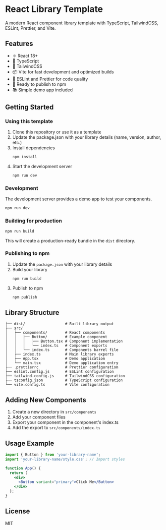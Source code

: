 # React Library Template

A modern React component library template with TypeScript, TailwindCSS, ESLint, Prettier, and Vite.

## Features

- ⚛️ React 18+
- 🔷 TypeScript
- 🎨 TailwindCSS
- 📦 Vite for fast development and optimized builds
- 🧹 ESLint and Prettier for code quality
- 📝 Ready to publish to npm
- 📚 Simple demo app included

## Getting Started

### Using this template

1. Clone this repository or use it as a template
2. Update the package.json with your library details (name, version, author, etc.)
3. Install dependencies
   ```bash
   npm install
   ```
4. Start the development server
   ```bash
   npm run dev
   ```

### Development

The development server provides a demo app to test your components.

```bash
npm run dev
```

### Building for production

```bash
npm run build
```

This will create a production-ready bundle in the `dist` directory.

### Publishing to npm

1. Update the `package.json` with your library details
2. Build your library
   ```bash
   npm run build
   ```
3. Publish to npm
   ```bash
   npm publish
   ```

## Library Structure

```
├── dist/                  # Built library output
├── src/
│   ├── components/        # React components
│   │   ├── Button/        # Example component
│   │   │   ├── Button.tsx # Component implementation
│   │   │   └── index.ts   # Component exports
│   │   └── index.ts       # Components barrel file
│   ├── index.ts           # Main library exports
│   ├── App.tsx            # Demo application
│   └── main.tsx           # Demo application entry
├── .prettierrc            # Prettier configuration
├── eslint.config.js       # ESLint configuration
├── tailwind.config.js     # TailwindCSS configuration
├── tsconfig.json          # TypeScript configuration
└── vite.config.ts         # Vite configuration
```

## Adding New Components

1. Create a new directory in `src/components`
2. Add your component files
3. Export your component in the component's index.ts
4. Add the export to `src/components/index.ts`

## Usage Example

```jsx
import { Button } from 'your-library-name';
import 'your-library-name/style.css'; // Import styles

function App() {
  return (
    <div>
      <Button variant="primary">Click Me</Button>
    </div>
  );
}
```

## License

MIT
